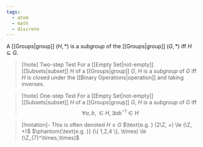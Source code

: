 ```yaml
---
tags:
  - atom
  - math
  - discrete
---
```

A [[Groups|group]] $(H,*)$ is a *subgroup* of the [[Groups|group]] $(G,*)$ iff $H \subseteq G$.

> [!note] Two-step Test
> For a [[Empty Set|not-empty]] [[Subsets|subset]] $H$ of a [[Groups|group]] $G$, $H$ is a *subgroup* of $G$ iff $H$ is closed under the [[Binary Operations|operation]] and taking inverses.

> [!note] One-step Test
> For a [[Empty Set|not-empty]] [[Subsets|subset]] $H$ of a [[Groups|group]] $G$, $H$ is a *subgroup* of $G$ iff
> $$\forall a,b, \in H, \exists ab^{-1} \in H$$

> [!notation]- This is often denoted $H \le G$
> $\text{e.g. } (2\Z, +) \le (\Z, +)$
> $\phantom{\text{e.g. }} (\{ 1,2,4 \}, \times) \le (\Z_{7}^\times,\times)$